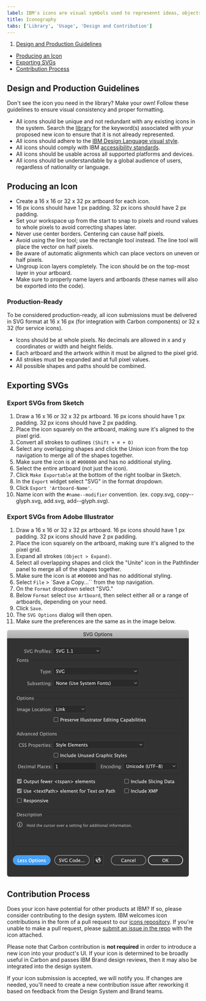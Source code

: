 ```yaml
---
label: IBM's icons are visual symbols used to represennt ideas, objects, or actions. They communicate messages at a glance, afford interactivity, and draw attention to important information.
title: Iconography
tabs: ['Library', 'Usage', 'Design and Contribution']
---
```


1.  [Design and Production Guidelines](#design-and-production-guidelines)
- [Producing an Icon](#producing-an-icon)
- [Exporting SVGs](#exporting-svgs)
- [Contribution Process](#contribution-process)


## Design and Production Guidelines

Don't see the icon you need in the library? Make your own! Follow these guidelines to ensure visual consistency and proper formatting.

- All icons should be unique and not redundant with any existing icons in the system. Search the [library](/library) for the keyword(s) associated with your proposed new icon to ensure that it is not already represented.
- All icons should adhere to the [IBM Design Language visual style](https://w3.ibm.com/design/language/elements/icons/).
- All icons should comply with IBM [accessibility standards](/guidelines/accessibility/overview).
- All icons should be usable across all supported platforms and devices.
- All icons should be understandable by a global audience of users, regardless of nationality or language.

## Producing an Icon

- Create a 16 x 16 or 32 x 32 px artboard for each icon.
- 16 px icons should have 1 px padding. 32 px icons should have 2 px padding.
- Set your workspace up from the start to snap to pixels and round values to whole pixels to avoid correcting shapes later.
- Never use center borders. Centering can cause half pixels.
- Avoid using the line tool; use the rectangle tool instead. The line tool will place the vector on half pixels.
- Be aware of automatic alignments which can place vectors on uneven or half pixels.
- Ungroup icon layers completely. The icon should be on the top-most layer in your artboard.
- Make sure to properly name layers and artboards (these names will also be exported into the code).

### Production-Ready 

To be considered production-ready, all icon submissions must be delivered in SVG format at 16 x 16 px (for integration with Carbon components) or 32 x 32 (for service icons). 

- Icons should be at whole pixels. No decimals are allowed in x and y coordinates or width and height fields.
- Each artboard and the artwork within it must be aligned to the pixel grid.
- All strokes must be expanded and at full pixel values.
- All possible shapes and paths should be combined.

## Exporting SVGs

### Export SVGs from Sketch

1. Draw a 16 x 16 or 32 x 32 px artboard. 16 px icons should have 1 px padding. 32 px icons should have 2 px padding.
2. Place the icon squarely on the artboard, making sure it's aligned to the pixel grid.
3. Convert all strokes to outlines `(Shift + ⌘ + O)`
4. Select any overlapping shapes and click the Union icon from the top navigation to merge all of the shapes together.
5. Make sure the icon is at `#000000` and has no additional styling.
6. Select the entire artboard (not just the icon).
7. Click `Make Exportable` at the bottom of the right toolbar in Sketch.
8. In the `Export` widget select "SVG" in the format dropdown.
9. Click `Export 'Artboard-Name'`.
10. Name icon with the `#name--modifier` convention. (ex. copy.svg, copy--glyph.svg, add.svg, add--glyph.svg).


### Export SVGs from Adobe Illustrator

1. Draw a 16 x 16 or 32 x 32 px artboard. 16 px icons should have 1 px padding. 32 px icons should have 2 px padding.
2. Place the icon squarely on the artboard, making sure it's aligned to the pixel grid.
3. Expand all strokes `(Object > Expand)`.
4. Select all overlapping shapes and click the "Unite" icon in the Pathfinder panel to merge all of the shapes together.
5. Make sure the icon is at `#000000` and has no additional styling.
6. Select `File` > `Save a Copy...`` from the top navigation.
7. On the `Format` dropdown select "SVG."
8. Below `Format` select `Use Artboard`, then select either all or a range of artboards, depending on your need.
9. Click `Save`.
10. The `SVG Options` dialog will then open.
11. Make sure the preferences are the same as in the image below.

![export an icon from illustrator](images/iconography-contribution-exportsvgfromai.png)

## Contribution Process

Does your icon have potential for other products at IBM? If so, please consider contributing to the design system. IBM welcomes icon contributions in the form of a pull request to our [icons repository](https://github.com/IBM/carbon-icons). If you're unable to make a pull request, please [submit an issue in the repo](https://github.com/IBM/carbon-icons/issues/new) with the icon attached.

Please note that Carbon contribution is **not required** in order to introduce a new icon into your product's UI. If your icon is determined to be broadly useful in Carbon and passes IBM Brand design reviews, then it may also be integrated into the design system.

If your icon submission is accepted, we will notify you. If changes are needed, you'll need to create a new contribution issue after reworking it based on feedback from the Design System and Brand teams.